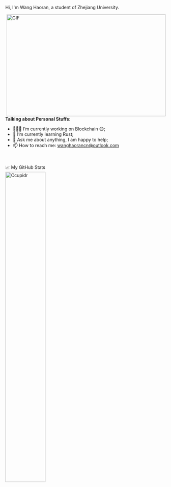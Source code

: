 Hi, I'm Wang Haoran, a student of Zhejiang University.

  <img align="right" alt="GIF" src="https://github.com/abhisheknaiidu/abhisheknaiidu/blob/master/code.gif?raw=true" width="500" height="320" />

**Talking about Personal Stuffs:**
- 👨🏽‍💻 I’m currently working on Blockchain :wink:;
- 🌱 I’m currently learning Rust; 
- 💬 Ask me about anything, I am happy to help;
- 📫 How to reach me: wanghaorancn@outlook.com
<br/>


<p align="left"> 📈 My GitHub Stats <br/> <img width="50%", height="50%" src="https://github-readme-stats.vercel.app/api?username=Ccupidr&show_icons=true&theme=gotham" alt="Ccupidr" />
  

